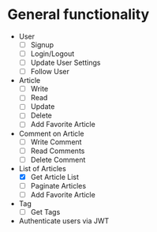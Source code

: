 # General functionality

- User 
  - [ ] Signup
  - [ ] Login/Logout
  - [ ] Update User Settings
  - [ ] Follow User
- Article
  - [ ] Write
  - [ ] Read
  - [ ] Update
  - [ ] Delete
  - [ ] Add Favorite Article
- Comment on Article
  - [ ] Write Comment
  - [ ] Read Comments
  - [ ] Delete Comment
- List of Articles
  - [x] Get Article List
  - [ ] Paginate Articles
  - [ ] Add Favorite Article
- Tag
  - [ ] Get Tags

- Authenticate users via JWT
